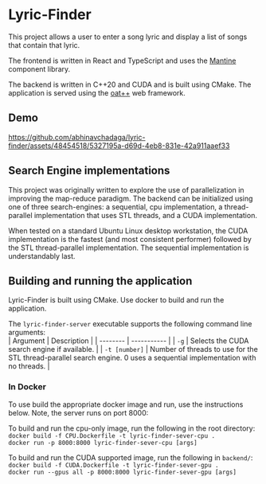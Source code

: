 # Lyric-Finder

This project allows a user to enter a song lyric and display a list of songs that contain that lyric.

The frontend is written in React and TypeScript and uses the [Mantine](https://mantine.dev) component library.

The backend is written in C++20 and CUDA and is built using CMake. The application is served using the [oat++](https://oatpp.io) web framework.

## Demo

https://github.com/abhinavchadaga/lyric-finder/assets/48454518/5327195a-d69d-4eb8-831e-42a911aaef33

## Search Engine implementations

This project was originally written to explore the use of parallelization in improving the map-reduce paradigm. The backend can be initialized using one of three search-engines: a sequential, cpu implementation, a thread-parallel implementation that uses STL threads, and a CUDA implementation.

When tested on a standard Ubuntu Linux desktop workstation, the CUDA implementation is the fastest (and most consistent performer) followed by the STL thread-parallel implementation. The sequential implementation is understandably last.

## Building and running the application

Lyric-Finder is built using CMake. Use docker to build and run the application.

The `lyric-finder-server` executable supports the following command line arguments: \
| Argument | Description |
| -------- | ----------- |
| `-g` | Selects the CUDA search engine if available. |
| `-t [number]` | Number of threads to use for the STL thread-parallel search engine. 0 uses a sequential implementation with no threads. |

### In Docker

To use build the appropriate docker image and run, use the instructions below. Note, the server runs on port 8000:

To build and run the cpu-only image, run the following in the root directory: \
`docker build -f CPU.Dockerfile -t lyric-finder-sever-cpu .`\
`docker run -p 8000:8000 lyric-finder-sever-cpu [args]`

To build and run the CUDA supported image, run the following in `backend/`: \
`docker build -f CUDA.Dockerfile -t lyric-finder-sever-gpu .`\
`docker run --gpus all -p 8000:8000 lyric-finder-sever-gpu [args]`
